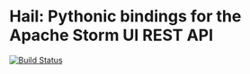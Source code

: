 # Hail: Pythonic bindings for the Apache Storm UI REST API

[![Build Status](https://travis-ci.org/31z4/hail.svg?branch=master)](https://travis-ci.org/31z4/hail)
